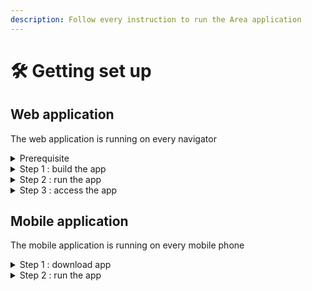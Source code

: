 ```yaml
---
description: Follow every instruction to run the Area application
---
```


# 🛠 Getting set up

## Web application

The web application is running on every navigator

<details>

<summary>Prerequisite</summary>

Docker : [https://docs.docker.com/get-docker/](https://docs.docker.com/get-docker/)

</details>

<details>

<summary>Step 1 : build the app</summary>

```
docker-compose build
```

</details>

<details>

<summary>Step 2 :  run the app</summary>

```
docker-compose up -d
```

</details>

<details>

<summary>Step 3 :  access the app</summary>

http://localhost:8081

</details>

## Mobile application

The mobile application is running on every mobile phone

<details>

<summary>Step 1 : download app</summary>

Download and install the app on : http://localhost:8081/client.apk

</details>

<details>

<summary>Step 2 : run the app</summary>

Open the downloaded file

</details>

